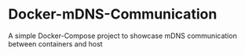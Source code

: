 # Docker-mDNS-Communication
A simple Docker-Compose project to showcase mDNS communication between containers and host
